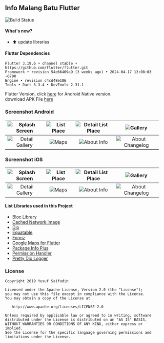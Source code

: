 ## Info Malang Batu Flutter ##
![Build Status](https://github.com/yoesuv/Info-Malang-Batu-Flutter/actions/workflows/github-action.yml/badge.svg)

#### What's new? #####
- :arrow_up: update libraries

#### Flutter Dependencies ####
```
Flutter 3.19.6 • channel stable • https://github.com/flutter/flutter.git
Framework • revision 54e66469a9 (3 weeks ago) • 2024-04-17 13:08:03 -0700
Engine • revision c4cd48e186
Tools • Dart 3.3.4 • DevTools 2.31.1
```

Flutter Version, click [here](https://github.com/yoesuv/Info-Malang-Batu) for Android Native version.<br/>
download APK File [here](https://e.pcloud.link/publink/show?code=XZ4BcsZiHP5dBoGAQf0U5wRHfJoFpvEcjEX)

### Screenshot Android ###
| ![Splash Screen](https://i.imgur.com/WUN61PM.jpg) | ![List Place](https://i.imgur.com/8eNr2aC.jpg) | ![Detail List Place](https://i.imgur.com/DZgX2fc.jpg) | ![Gallery](https://i.imgur.com/SalEUez.jpg) |
| :---:| :---: | :---: | :---: |
| ![Detail Gallery](https://i.imgur.com/mhsiOwS.jpg) | ![Maps](https://i.imgur.com/TR37NrI.jpg) | ![About Info](https://i.imgur.com/HKFLJIB.jpg) | ![About Changelog](https://i.imgur.com/qyw6P8L.jpg) |

### Screenshot iOS ###
| ![Splash Screen](https://i.imgur.com/RxJyXIJ.png) | ![List Place](https://i.imgur.com/U9xVi0q.png) | ![Detail List Place](https://i.imgur.com/cRYPljA.png) | ![Gallery](https://i.imgur.com/LcBqS36.png) |
| :---:| :---: | :---: | :---: |
| ![Detail Gallery](https://i.imgur.com/YSX4pdr.png) | ![Maps](https://i.imgur.com/HkiGbwU.png) | ![About Info](https://i.imgur.com/XBcoeHF.png) | ![About Changelog](https://i.imgur.com/wk2bjVS.png) |

#### List Libraries used in this Project ####
- [Bloc Library](https://github.com/felangel/bloc)
- [Cached Network Image](https://pub.dev/packages/cached_network_image)
- [Dio](https://pub.dev/packages/dio)
- [Equatable](https://pub.dev/packages/equatable)
- [Formz](https://pub.dev/packages/formz)
- [Google Maps for Flutter](https://pub.dev/packages/google_maps_flutter)
- [Package Info Plus](https://pub.dev/packages/package_info_plus)
- [Permission Handler](https://pub.dev/packages/permission_handler)
- [Pretty Dio Logger](https://pub.dev/packages/pretty_dio_logger)

### License ###

    Copyright 2019 Yusuf Saifudin

    Licensed under the Apache License, Version 2.0 (the "License");
    you may not use this file except in compliance with the License.
    You may obtain a copy of the License at

       http://www.apache.org/licenses/LICENSE-2.0

    Unless required by applicable law or agreed to in writing, software
    distributed under the License is distributed on an "AS IS" BASIS,
    WITHOUT WARRANTIES OR CONDITIONS OF ANY KIND, either express or implied.
    See the License for the specific language governing permissions and
    limitations under the License.
